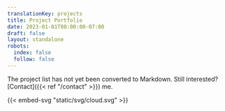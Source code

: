 ```yaml
---
translationKey: projects
title: Project Portfolio
date: 2023-01-01T08:00:00-07:00
draft: false
layout: standalone
robots:
  index: false
  follow: false
---
```


The project list has not yet been converted to Markdown. Still interested? [Contact]({{< ref "/contact" >}}) me.

{{< embed-svg "static/svg/cloud.svg" >}}
